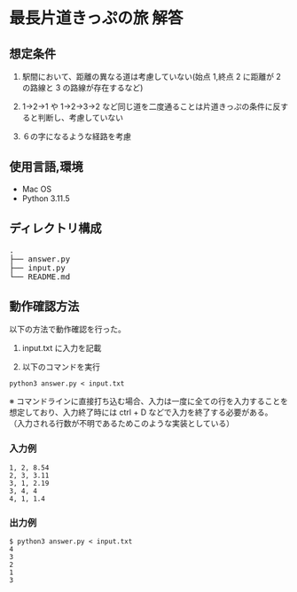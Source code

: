 # 最長片道きっぷの旅 解答

## 想定条件

1. 駅間において、距離の異なる道は考慮していない(始点 1,終点 2 に距離が 2 の路線と 3 の路線が存在するなど)

2. 1→2→1 や 1→2→3→2 など同じ道を二度通ることは片道きっぷの条件に反すると判断し、考慮していない

3. ６の字になるような経路を考慮

## 使用言語,環境

- Mac OS
- Python 3.11.5

## ディレクトリ構成

<pre>
.
├── answer.py 
├── input.py 
└── README.md 
</pre>

## 動作確認方法

以下の方法で動作確認を行った。

1. input.txt に入力を記載

2. 以下のコマンドを実行

```
python3 answer.py < input.txt
```

※ コマンドラインに直接打ち込む場合、入力は一度に全ての行を入力することを想定しており、入力終了時には ctrl + D などで入力を終了する必要がある。
（入力される行数が不明であるためこのような実装としている）

### 入力例

```
1, 2, 8.54
2, 3, 3.11
3, 1, 2.19
3, 4, 4
4, 1, 1.4
```

### 出力例

```
$ python3 answer.py < input.txt
4
3
2
1
3
```
